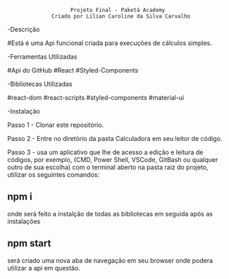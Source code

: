                         Projeto Final - Paketá Academy
                  Criado por Lilian Caroline da Silva Carvalho

-Descrição

#Está é uma Api funcional criada para execuções de cálculos simples.

-Ferramentas Utilizadas

#Api do GitHub
#React
#Styled-Components

-Biblíotecas Utilizadas

#react-dom
#react-scripts
#styled-components
#material-ui

-Instalação 

Passo 1 - Clonar este repositório.

Passo 2 - Entre no diretório da pasta Calculadora em seu leitor de código.

Passo 3 - usa um aplicativo que lhe de acesso a edição e leitura  de códigos, por exemplo, (CMD, Power Shell, VSCode, GitBash ou qualquer outro de sua escolha)
com o terminal aberto na pasta raiz do projeto, utilizar os seguintes comandos:
## npm i
onde será feito a instalção de todas as bibliotecas em seguida após as instalações
## npm start
será criado uma nova aba de navegação em seu browser onde podera utilizar a api em questão.
